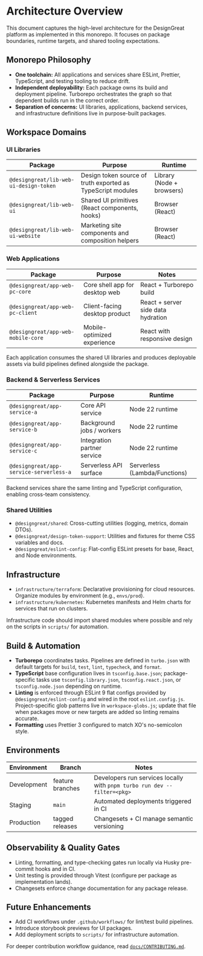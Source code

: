 # Architecture Overview

This document captures the high-level architecture for the DesignGreat platform as implemented in
this monorepo. It focuses on package boundaries, runtime targets, and shared tooling expectations.

## Monorepo Philosophy

- **One toolchain:** All applications and services share ESLint, Prettier, TypeScript, and testing
  tooling to reduce drift.
- **Independent deployability:** Each package owns its build and deployment pipeline. Turborepo
  orchestrates the graph so that dependent builds run in the correct order.
- **Separation of concerns:** UI libraries, applications, backend services, and infrastructure
  definitions live in purpose-built packages.

## Workspace Domains

### UI Libraries

| Package                                | Purpose                                                     | Runtime                   |
| -------------------------------------- | ----------------------------------------------------------- | ------------------------- |
| `@designgreat/lib-web-ui-design-token` | Design token source of truth exported as TypeScript modules | Library (Node + browsers) |
| `@designgreat/lib-web-ui`              | Shared UI primitives (React components, hooks)              | Browser (React)           |
| `@designgreat/lib-web-ui-website`      | Marketing site components and composition helpers           | Browser (React)           |

### Web Applications

| Package                            | Purpose                        | Notes                              |
| ---------------------------------- | ------------------------------ | ---------------------------------- |
| `@designgreat/app-web-pc-core`     | Core shell app for desktop web | React + Turborepo build            |
| `@designgreat/app-web-pc-client`   | Client-facing desktop product  | React + server side data hydration |
| `@designgreat/app-web-mobile-core` | Mobile-optimized experience    | React with responsive design       |

Each application consumes the shared UI libraries and produces deployable assets via build pipelines
defined alongside the package.

### Backend & Serverless Services

| Package                                 | Purpose                     | Runtime                       |
| --------------------------------------- | --------------------------- | ----------------------------- |
| `@designgreat/app-service-a`            | Core API service            | Node 22 runtime               |
| `@designgreat/app-service-b`            | Background jobs / workers   | Node 22 runtime               |
| `@designgreat/app-service-c`            | Integration partner service | Node 22 runtime               |
| `@designgreat/app-service-serverless-a` | Serverless API surface      | Serverless (Lambda/Functions) |

Backend services share the same linting and TypeScript configuration, enabling cross-team
consistency.

### Shared Utilities

- `@designgreat/shared`: Cross-cutting utilities (logging, metrics, domain DTOs).
- `@designgreat/design-token-support`: Utilities and fixtures for theme CSS variables and docs.
- `@designgreat/eslint-config`: Flat-config ESLint presets for base, React, and Node environments.

## Infrastructure

- `infrastructure/terraform`: Declarative provisioning for cloud resources. Organize modules by
  environment (e.g., `envs/prod`).
- `infrastructure/kubernetes`: Kubernetes manifests and Helm charts for services that run on
  clusters.

Infrastructure code should import shared modules where possible and rely on the scripts in
`scripts/` for automation.

## Build & Automation

- **Turborepo** coordinates tasks. Pipelines are defined in `turbo.json` with default targets for
  `build`, `test`, `lint`, `typecheck`, and `format`.
- **TypeScript** base configuration lives in `tsconfig.base.json`; package-specific tasks use
  `tsconfig.library.json`, `tsconfig.react.json`, or `tsconfig.node.json` depending on runtime.
- **Linting** is enforced through ESLint 9 flat configs provided by `@designgreat/eslint-config` and
  wired in the root `eslint.config.js`. Project-specific glob patterns live in `workspace-globs.js`;
  update that file when packages move or new targets are added so linting remains accurate.
- **Formatting** uses Prettier 3 configured to match XO's no-semicolon style.

## Environments

| Environment | Branch           | Notes                                                                    |
| ----------- | ---------------- | ------------------------------------------------------------------------ |
| Development | feature branches | Developers run services locally with `pnpm turbo run dev --filter=<pkg>` |
| Staging     | `main`           | Automated deployments triggered in CI                                    |
| Production  | tagged releases  | Changesets + CI manage semantic versioning                               |

## Observability & Quality Gates

- Linting, formatting, and type-checking gates run locally via Husky pre-commit hooks and in CI.
- Unit testing is provided through Vitest (configure per package as implementation lands).
- Changesets enforce change documentation for any package release.

## Future Enhancements

- Add CI workflows under `.github/workflows/` for lint/test build pipelines.
- Introduce storybook previews for UI packages.
- Add deployment scripts to `scripts/` for infrastructure automation.

For deeper contribution workflow guidance, read [`docs/CONTRIBUTING.md`](./CONTRIBUTING.md).
